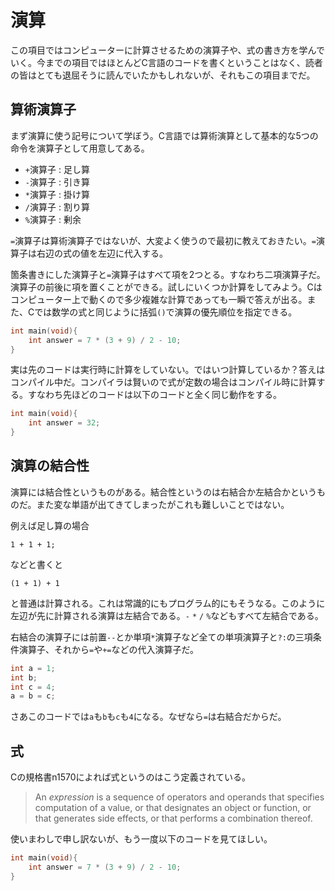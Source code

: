 # 演算

この項目ではコンピューターに計算させるための演算子や、式の書き方を学んでいく。今までの項目ではほとんどC言語のコードを書くということはなく、読者の皆はとても退屈そうに読んでいたかもしれないが、それもこの項目までだ。

## 算術演算子

まず演算に使う記号について学ぼう。C言語では算術演算として基本的な5つの命令を演算子として用意してある。

- `+`演算子 :   足し算
- `-`演算子 :   引き算
- `*`演算子 :   掛け算
- `/`演算子 :   割り算
- `%`演算子 :   剰余

`=`演算子は算術演算子ではないが、大変よく使うので最初に教えておきたい。`=`演算子は右辺の式の値を左辺に代入する。

箇条書きにした演算子と`=`演算子はすべて項を2つとる。すなわち二項演算子だ。演算子の前後に項を置くことができる。試しにいくつか計算をしてみよう。Cはコンピューター上で動くので多少複雑な計算であっても一瞬で答えが出る。また、Cでは数学の式と同じように括弧`()`で演算の優先順位を指定できる。

```c
int main(void){
    int answer = 7 * (3 + 9) / 2 - 10;
}
```

実は先のコードは実行時に計算をしていない。ではいつ計算しているか？答えはコンパイル中だ。コンパイラは賢いので式が定数の場合はコンパイル時に計算する。すなわち先ほどのコードは以下のコードと全く同じ動作をする。

```c
int main(void){
    int answer = 32;
}
```

## 演算の結合性

演算には結合性というものがある。結合性というのは右結合か左結合かというものだ。また変な単語が出てきてしまったがこれも難しいことではない。

例えば足し算の場合

```
1 + 1 + 1;
```

などと書くと

```
(1 + 1) + 1
```

と普通は計算される。これは常識的にもプログラム的にもそうなる。このように左辺が先に計算される演算は左結合である。`-` `*` `/` `%`などもすべて左結合である。

右結合の演算子には前置`--`とか単項`*`演算子など全ての単項演算子と`?:`の三項条件演算子、それから`=`や`+=`などの代入演算子だ。

```c
int a = 1;
int b;
int c = 4;
a = b = c;
```

さあこのコードでは`a`も`b`も`c`も`4`になる。なぜなら`=`は右結合だからだ。

## 式

Cの規格書n1570によれば式というのはこう定義されている。

>An *expression* is a sequence of operators and operands that specifies computation of a value, or that designates an object or function, or that generates side effects, or that performs a combination thereof.

使いまわしで申し訳ないが、もう一度以下のコードを見てほしい。

```c
int main(void){
    int answer = 7 * (3 + 9) / 2 - 10;
}
```


